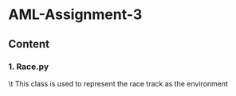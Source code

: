 # AML-Assignment-3
## Content
### 1. Race.py
\t This class is used to represent the race track as the environment
